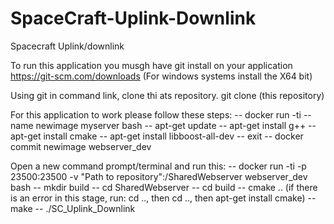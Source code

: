 # SpaceCraft-Uplink-Downlink
Spacecraft Uplink/downlink 

To run this application you musgh have git install on your application 
https://git-scm.com/downloads
(For windows systems install the X64 bit)

Using git in command link, clone thi ats repository.
git clone (this repository)

For this application to work please follow these steps:
-- docker run -ti --name newimage myserver bash
-- apt-get update
-- apt-get install g++
-- apt-get install cmake
-- apt-get install libboost-all-dev
-- exit
-- docker commit newimage webserver_dev

Open a new  command prompt/terminal and run this:
-- docker run -ti -p 23500:23500 -v "Path to repository":/SharedWebserver webserver_dev bash
-- mkdir build
-- cd SharedWebserver
-- cd build
-- cmake .. (if there is an error in this stage, run: cd .., then cd .., then apt-get install cmake)
-- make
-- ./SC_Uplink_Downlink

